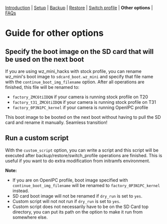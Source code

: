 [Introduction](README.md) | [Setup](README_setup.md) | [Backup](README_backup.md) | [Restore](README_restore.md) | [Switch profile](README_switch_profile.md) | **Other options** | [FAQs](README_FAQs.md)

# Guide for other options


## Specify the boot image on the SD card that will be used on the next boot
If you are using wz_mini_hacks with stock profile, you can rename wz_mini's boot image to `sdcard_boot.wz_mini` and specify that file name with the `continue_boot_img_filename` option.
After all operations are finished, this file will be renamed to:
- `factory_ZMC6tiIDQN` if your camera is running stock profile on T20
- `factory_t31_ZMC6tiIDQN` if your camera is running stock profile on T31
- `factory_0P3N1PC_kernel` if your camera is running OpenIPC profile

This boot image to be booted on the next boot without having to pull the SD card and rename it manually. Seamless transition!


## Run a custom script
With the `custom_script` option, you can write a script and this script will be executed after backup/restore/switch_profile operations are finished. This is useful if you want to do extra modification from initramfs environment.


**Note:**
- If you are on OpenIPC profile, boot image specified with `continue_boot_img_filename` will be renamed to `factory_0P3N1PC_kernel` instead.
- SD card boot image will not be renamed if `dry_run` is set to `yes`.
- Custom script will not not run if `dry_run` is set to `yes`.
- Custom script does not necessarily have to be on the SD Card top directory, you can put its path on the option to make it run from somewhere else.


